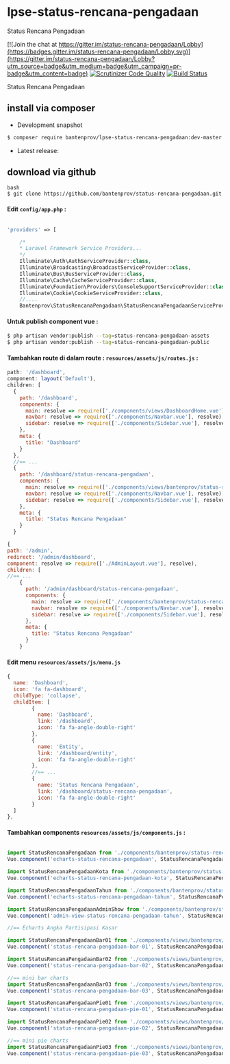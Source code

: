 # lpse-status-rencana-pengadaan
Status Rencana Pengadaan


[![Join the chat at https://gitter.im/status-rencana-pengadaan/Lobby](https://badges.gitter.im/status-rencana-pengadaan/Lobby.svg)](https://gitter.im/status-rencana-pengadaan/Lobby?utm_source=badge&utm_medium=badge&utm_campaign=pr-badge&utm_content=badge)
[![Scrutinizer Code Quality](https://scrutinizer-ci.com/g/bantenprov/status-rencana-pengadaan/badges/quality-score.png?b=master)](https://scrutinizer-ci.com/g/bantenprov/status-rencana-pengadaan/?branch=master)
[![Build Status](https://scrutinizer-ci.com/g/bantenprov/status-rencana-pengadaan/badges/build.png?b=master)](https://scrutinizer-ci.com/g/bantenprov/status-rencana-pengadaan/build-status/master)

Status Rencana Pengadaan

## install via composer

- Development snapshot
```bash
$ composer require bantenprov/lpse-status-rencana-pengadaan:dev-master
```
- Latest release:

## download via github
~~~
bash
$ git clone https://github.com/bantenprov/status-rencana-pengadaan.git
~~~


#### Edit `config/app.php` :
```php

'providers' => [

    /*
    * Laravel Framework Service Providers...
    */
    Illuminate\Auth\AuthServiceProvider::class,
    Illuminate\Broadcasting\BroadcastServiceProvider::class,
    Illuminate\Bus\BusServiceProvider::class,
    Illuminate\Cache\CacheServiceProvider::class,
    Illuminate\Foundation\Providers\ConsoleSupportServiceProvider::class,
    Illuminate\Cookie\CookieServiceProvider::class,
    //....
    Bantenprov\StatusRencanaPengadaan\StatusRencanaPengadaanServiceProvider::class,

```

#### Untuk publish component vue :

```bash
$ php artisan vendor:publish --tag=status-rencana-pengadaan-assets
$ php artisan vendor:publish --tag=status-rencana-pengadaan-public
```
#### Tambahkan route di dalam route : `resources/assets/js/routes.js` :

```javascript
path: '/dashboard',
component: layout('Default'),
children: [
  {
    path: '/dashboard',
    components: {
      main: resolve => require(['./components/views/DashboardHome.vue'], resolve),
      navbar: resolve => require(['./components/Navbar.vue'], resolve),
      sidebar: resolve => require(['./components/Sidebar.vue'], resolve)
    },
    meta: {
      title: "Dashboard"
    }
  },
  //== ...
  {
    path: '/dashboard/status-rencana-pengadaan',
    components: {
      main: resolve => require(['./components/views/bantenprov/status-rencana-pengadaan/DashboardStatusRencanaPengadaan.vue'], resolve),
      navbar: resolve => require(['./components/Navbar.vue'], resolve),
      sidebar: resolve => require(['./components/Sidebar.vue'], resolve)
    },
    meta: {
      title: "Status Rencana Pengadaan"
    }
  }
```

```javascript
{
path: '/admin',
redirect: '/admin/dashboard',
component: resolve => require(['./AdminLayout.vue'], resolve),
children: [
//== ...
    {
      path: '/admin/dashboard/status-rencana-pengadaan',
      components: {
        main: resolve => require(['./components/bantenprov/status-rencana-pengadaan/StatusRencanaPengadaanAdmin.show.vue'], resolve),
        navbar: resolve => require(['./components/Navbar.vue'], resolve),
        sidebar: resolve => require(['./components/Sidebar.vue'], resolve)
      },
      meta: {
        title: "Status Rencana Pengadaan"
      }
    }

```
#### Edit menu `resources/assets/js/menu.js`

```javascript
{
  name: 'Dashboard',
  icon: 'fa fa-dashboard',
  childType: 'collapse',
  childItem: [
        {
          name: 'Dashboard',
          link: '/dashboard',
          icon: 'fa fa-angle-double-right'
        },
        {
          name: 'Entity',
          link: '/dashboard/entity',
          icon: 'fa fa-angle-double-right'
        },
        //== ...
        {
          name: 'Status Rencana Pengadaan',
          link: '/dashboard/status-rencana-pengadaan',
          icon: 'fa fa-angle-double-right'
        }
  ]
},

```

#### Tambahkan components `resources/assets/js/components.js` :

```javascript

import StatusRencanaPengadaan from './components/bantenprov/status-rencana-pengadaan/StatusRencanaPengadaan.chart.vue';
Vue.component('echarts-status-rencana-pengadaan', StatusRencanaPengadaan);

import StatusRencanaPengadaanKota from './components/bantenprov/status-rencana-pengadaan/StatusRencanaPengadaanKota.chart.vue';
Vue.component('echarts-status-rencana-pengadaan-kota', StatusRencanaPengadaanKota);

import StatusRencanaPengadaanTahun from './components/bantenprov/status-rencana-pengadaan/StatusRencanaPengadaanTahun.chart.vue';
Vue.component('echarts-status-rencana-pengadaan-tahun', StatusRencanaPengadaanTahun);

import StatusRencanaPengadaanAdminShow from './components/bantenprov/status-rencana-pengadaan/StatusRencanaPengadaanAdmin.show.vue';
Vue.component('admin-view-status-rencana-pengadaan-tahun', StatusRencanaPengadaanAdminShow);

//== Echarts Angka Partisipasi Kasar

import StatusRencanaPengadaanBar01 from './components/views/bantenprov/status-rencana-pengadaan/StatusRencanaPengadaanBar01.vue';
Vue.component('status-rencana-pengadaan-bar-01', StatusRencanaPengadaanBar01);

import StatusRencanaPengadaanBar02 from './components/views/bantenprov/status-rencana-pengadaan/StatusRencanaPengadaanBar02.vue';
Vue.component('status-rencana-pengadaan-bar-02', StatusRencanaPengadaanBar02);

//== mini bar charts
import StatusRencanaPengadaanBar03 from './components/views/bantenprov/status-rencana-pengadaan/StatusRencanaPengadaanBar03.vue';
Vue.component('status-rencana-pengadaan-bar-03', StatusRencanaPengadaanBar03);

import StatusRencanaPengadaanPie01 from './components/views/bantenprov/status-rencana-pengadaan/StatusRencanaPengadaanPie01.vue';
Vue.component('status-rencana-pengadaan-pie-01', StatusRencanaPengadaanPie01);

import StatusRencanaPengadaanPie02 from './components/views/bantenprov/status-rencana-pengadaan/StatusRencanaPengadaanPie02.vue';
Vue.component('status-rencana-pengadaan-pie-02', StatusRencanaPengadaanPie02);

//== mini pie charts
import StatusRencanaPengadaanPie03 from './components/views/bantenprov/status-rencana-pengadaan/StatusRencanaPengadaanPie03.vue';
Vue.component('status-rencana-pengadaan-pie-03', StatusRencanaPengadaanPie03);
```
